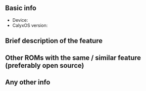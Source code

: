 ## Basic info

* Device:
* CalyxOS version:

## Brief description of the feature

## Other ROMs with the same / similar feature (preferably open source)

## Any other info
